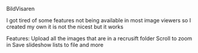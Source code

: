 BildVisaren

I got tired of some features not being available in most image viewers so I created my own
it is not the nicest but it works

Features:
Upload all the images that are in a recrusift folder
Scroll to zoom in
Save slideshow lists to file
and more